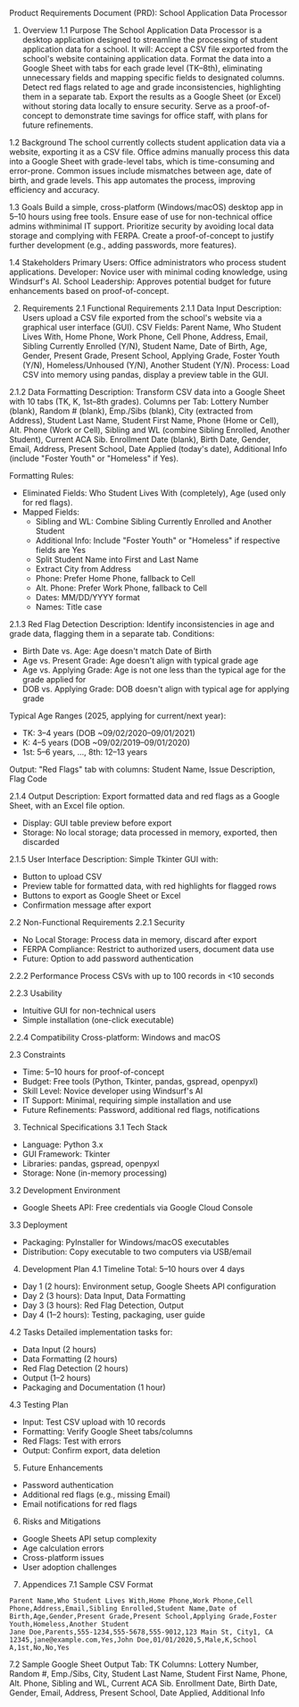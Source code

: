 Product Requirements Document (PRD): School Application Data Processor

1. Overview
1.1 Purpose
The School Application Data Processor is a desktop application designed to streamline the processing of student application data for a school. It will:
Accept a CSV file exported from the school's website containing application data.
Format the data into a Google Sheet with tabs for each grade level (TK–8th), eliminating unnecessary fields and mapping specific fields to designated columns.
Detect red flags related to age and grade inconsistencies, highlighting them in a separate tab.
Export the results as a Google Sheet (or Excel) without storing data locally to ensure security.
Serve as a proof-of-concept to demonstrate time savings for office staff, with plans for future refinements.

1.2 Background
The school currently collects student application data via a website, exporting it as a CSV file. Office admins manually process this data into a Google Sheet with grade-level tabs, which is time-consuming and error-prone. Common issues include mismatches between age, date of birth, and grade levels. This app automates the process, improving efficiency and accuracy.

1.3 Goals
Build a simple, cross-platform (Windows/macOS) desktop app in 5–10 hours using free tools.
Ensure ease of use for non-technical office admins withminimal IT support.
Prioritize security by avoiding local data storage and complying with FERPA.
Create a proof-of-concept to justify further development (e.g., adding passwords, more features).

1.4 Stakeholders
Primary Users: Office administrators who process student applications.
Developer: Novice user with minimal coding knowledge, using Windsurf's AI.
School Leadership: Approves potential budget for future enhancements based on proof-of-concept.

2. Requirements
2.1 Functional Requirements
2.1.1 Data Input
Description: Users upload a CSV file exported from the school's website via a graphical user interface (GUI).
CSV Fields:
Parent Name, Who Student Lives With, Home Phone, Work Phone, Cell Phone, Address, Email, Sibling Currently Enrolled (Y/N), Student Name, Date of Birth, Age, Gender, Present Grade, Present School, Applying Grade, Foster Youth (Y/N), Homeless/Unhoused (Y/N), Another Student (Y/N).
Process: Load CSV into memory using pandas, display a preview table in the GUI.

2.1.2 Data Formatting
Description: Transform CSV data into a Google Sheet with 10 tabs (TK, K, 1st–8th grades).
Columns per Tab:
Lottery Number (blank), Random # (blank), Emp./Sibs (blank), City (extracted from Address), Student Last Name, Student First Name, Phone (Home or Cell), Alt. Phone (Work or Cell), Sibling and WL (combine Sibling Enrolled, Another Student), Current ACA Sib. Enrollment Date (blank), Birth Date, Gender, Email, Address, Present School, Date Applied (today's date), Additional Info (include "Foster Youth" or "Homeless" if Yes).

Formatting Rules:
- Eliminated Fields: Who Student Lives With (completely), Age (used only for red flags).
- Mapped Fields:
  - Sibling and WL: Combine Sibling Currently Enrolled and Another Student
  - Additional Info: Include "Foster Youth" or "Homeless" if respective fields are Yes
  - Split Student Name into First and Last Name
  - Extract City from Address
  - Phone: Prefer Home Phone, fallback to Cell
  - Alt. Phone: Prefer Work Phone, fallback to Cell
  - Dates: MM/DD/YYYY format
  - Names: Title case

2.1.3 Red Flag Detection
Description: Identify inconsistencies in age and grade data, flagging them in a separate tab.
Conditions:
- Birth Date vs. Age: Age doesn't match Date of Birth
- Age vs. Present Grade: Age doesn't align with typical grade age
- Age vs. Applying Grade: Age is not one less than the typical age for the grade applied for
- DOB vs. Applying Grade: DOB doesn't align with typical age for applying grade

Typical Age Ranges (2025, applying for current/next year):
- TK: 3–4 years (DOB ~09/02/2020–09/01/2021)
- K: 4–5 years (DOB ~09/02/2019–09/01/2020)
- 1st: 5–6 years, ..., 8th: 12–13 years

Output:
"Red Flags" tab with columns: Student Name, Issue Description, Flag Code

2.1.4 Output
Description: Export formatted data and red flags as a Google Sheet, with an Excel file option.
- Display: GUI table preview before export
- Storage: No local storage; data processed in memory, exported, then discarded

2.1.5 User Interface
Description: Simple Tkinter GUI with:
- Button to upload CSV
- Preview table for formatted data, with red highlights for flagged rows
- Buttons to export as Google Sheet or Excel
- Confirmation message after export

2.2 Non-Functional Requirements
2.2.1 Security
- No Local Storage: Process data in memory, discard after export
- FERPA Compliance: Restrict to authorized users, document data use
- Future: Option to add password authentication

2.2.2 Performance
Process CSVs with up to 100 records in <10 seconds

2.2.3 Usability
- Intuitive GUI for non-technical users
- Simple installation (one-click executable)

2.2.4 Compatibility
Cross-platform: Windows and macOS

2.3 Constraints
- Time: 5–10 hours for proof-of-concept
- Budget: Free tools (Python, Tkinter, pandas, gspread, openpyxl)
- Skill Level: Novice developer using Windsurf's AI
- IT Support: Minimal, requiring simple installation and use
- Future Refinements: Password, additional red flags, notifications

3. Technical Specifications
3.1 Tech Stack
- Language: Python 3.x
- GUI Framework: Tkinter
- Libraries: pandas, gspread, openpyxl
- Storage: None (in-memory processing)

3.2 Development Environment
- Google Sheets API: Free credentials via Google Cloud Console

3.3 Deployment
- Packaging: PyInstaller for Windows/macOS executables
- Distribution: Copy executable to two computers via USB/email

4. Development Plan
4.1 Timeline
Total: 5–10 hours over 4 days
- Day 1 (2 hours): Environment setup, Google Sheets API configuration
- Day 2 (3 hours): Data Input, Data Formatting
- Day 3 (3 hours): Red Flag Detection, Output
- Day 4 (1–2 hours): Testing, packaging, user guide

4.2 Tasks
Detailed implementation tasks for:
- Data Input (2 hours)
- Data Formatting (2 hours)
- Red Flag Detection (2 hours)
- Output (1–2 hours)
- Packaging and Documentation (1 hour)

4.3 Testing Plan
- Input: Test CSV upload with 10 records
- Formatting: Verify Google Sheet tabs/columns
- Red Flags: Test with errors
- Output: Confirm export, data deletion

5. Future Enhancements
- Password authentication
- Additional red flags (e.g., missing Email)
- Email notifications for red flags

6. Risks and Mitigations
- Google Sheets API setup complexity
- Age calculation errors
- Cross-platform issues
- User adoption challenges

7. Appendices
7.1 Sample CSV Format
```csv
Parent Name,Who Student Lives With,Home Phone,Work Phone,Cell Phone,Address,Email,Sibling Enrolled,Student Name,Date of Birth,Age,Gender,Present Grade,Present School,Applying Grade,Foster Youth,Homeless,Another Student
Jane Doe,Parents,555-1234,555-5678,555-9012,123 Main St, City1, CA 12345,jane@example.com,Yes,John Doe,01/01/2020,5,Male,K,School A,1st,No,No,Yes
```

7.2 Sample Google Sheet Output
Tab: TK
Columns: Lottery Number, Random #, Emp./Sibs, City, Student Last Name, Student First Name, Phone, Alt. Phone, Sibling and WL, Current ACA Sib. Enrollment Date, Birth Date, Gender, Email, Address, Present School, Date Applied, Additional Info
